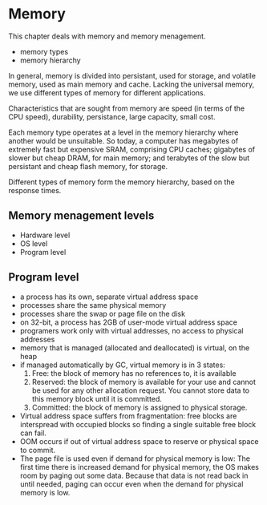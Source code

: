 # Memory

This chapter deals with memory and memory menagement.
- memory types
- memory hierarchy


In general, memory is divided into persistant, used for storage, and volatile memory, used as main memory and cache. Lacking the universal memory, we use different types of memory for different applications.

Characteristics that are sought from memory are speed (in terms of the CPU speed), durability, persistance, large capacity, small cost.

Each memory type operates at a level in the memory hierarchy where another would be unsuitable. So today, a computer has megabytes of extremely fast but expensive SRAM, comprising CPU caches; gigabytes of slower but cheap DRAM, for main memory; and terabytes of the slow but persistant and cheap flash memory, for storage.

Different types of memory form the memory hierarchy, based on the response times.



## Memory menagement levels
- Hardware level
- OS level
- Program level


## Program level

* a process has its own, separate virtual address space
* processes share the same physical memory
* processes share the swap or page file on the disk
* on 32-bit, a process has 2GB of user-mode virtual address space
* programers work only with virtual addresses, no access to physical addresses
* memory that is managed (allocated and deallocated) is virtual, on the heap
* if managed automatically by GC, virtual memory is in 3 states:
  1. Free: the block of memory has no references to, it is available
  2. Reserved: the block of memory is available for your use and cannot be used for any other allocation request. You cannot store data to this memory block until it is committed.
  3. Committed: the block of memory is assigned to physical storage.
* Virtual address space suffers from fragmentation: free blocks are interspread with occupied blocks so finding a single suitable free block can fail.
* OOM occurs if out of virtual address space to reserve or physical space to commit.
* The page file is used even if demand for physical memory is low:
  The first time there is increased demand for physical memory, the OS makes room by paging out some data. Because that data is not read back in until needed, paging can occur even when the demand for physical memory is low.
